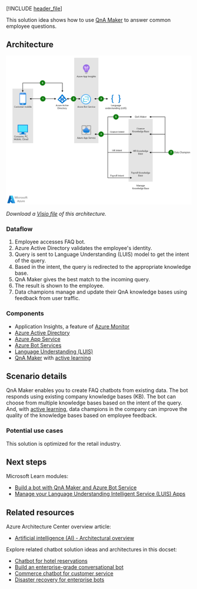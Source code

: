 [!INCLUDE [header_file](../../../includes/sol-idea-header.md)]

This solution idea shows how to use [QnA Maker](/azure/cognitive-services/qnamaker/overview/overview) to answer common employee questions.

## Architecture

[ ![Architecture diagram: answer employee questions using internal knowledge bases and QnA Maker.](../media/faq-chatbot-with-data-champion-model.png)](../media/faq-chatbot-with-data-champion-model.png#lightbox)

*Download a [Visio file](https://arch-center.azureedge.net/faq-chatbot-with-data-champion-model.vsdx) of this architecture.*

### Dataflow

1. Employee accesses FAQ bot.
1. Azure Active Directory validates the employee's identity.
1. Query is sent to Language Understanding (LUIS) model to get the intent of the query.
1. Based in the intent, the query is redirected to the appropriate knowledge base.
1. QnA Maker gives the best match to the incoming query.
1. The result is shown to the employee.
1. Data champions manage and update their QnA knowledge bases using feedback from user traffic.

### Components

* Application Insights, a feature of [Azure Monitor](https://azure.microsoft.com/services/monitor)
* [Azure Active Directory](https://azure.microsoft.com/services/active-directory)
* [Azure App Service](https://azure.microsoft.com/services/app-service)
* [Azure Bot Services](https://azure.microsoft.com/services/bot-services)
* [Language Understanding (LUIS)](https://azure.microsoft.com/services/cognitive-services/language-understanding-intelligent-service)
* [QnA Maker](https://azure.microsoft.com/services/cognitive-services/qna-maker) with [active learning](/azure/cognitive-services/qnamaker/how-to/use-active-learning)

## Scenario details

QnA Maker enables you to create FAQ chatbots from existing data. The bot responds using existing company knowledge bases (KB). The bot can choose from multiple knowledge bases based on the intent of the query. And, with [active learning](/azure/cognitive-services/qnamaker/how-to/use-active-learning), data champions in the company can improve the quality of the knowledge bases based on employee feedback.

### Potential use cases

This solution is optimized for the retail industry.

## Next steps

Microsoft Learn modules:

* [Build a bot with QnA Maker and Azure Bot Service](/training/modules/build-faq-chatbot-qna-maker-azure-bot-service)
* [Manage your Language Understanding Intelligent Service (LUIS) Apps](/training/modules/manage-language-understanding-intelligent-service-apps)

## Related resources

Azure Architecture Center overview article:

* [Artificial intelligence (AI) - Architectural overview](../../data-guide/big-data/ai-overview.md)

Explore related chatbot solution ideas and architectures in this docset:

* [Chatbot for hotel reservations](../../example-scenario/ai/commerce-chatbot.yml)
* [Build an enterprise-grade conversational bot](../../reference-architectures/ai/conversational-bot.yml)
* [Commerce chatbot for customer service](./commerce-chatbot.yml)
* [Disaster recovery for enterprise bots](./enterprise-chatbot-disaster-recovery.yml)
